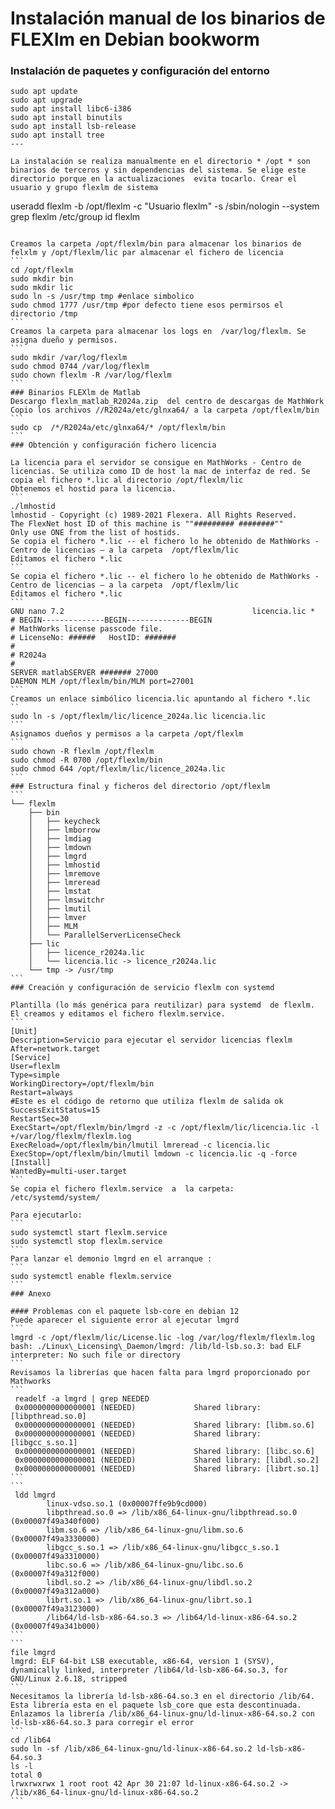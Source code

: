 # Instalación  manual de los binarios de FLEXlm en Debian bookworm

### Instalación de paquetes y configuración del entorno

```
sudo apt update
sudo apt upgrade
sudo apt install libc6-i386
sudo apt install binutils
sudo apt install lsb-release
sudo apt install tree
---

La instalación se realiza manualmente en el directorio * /opt * son binarios de terceros y sin dependencias del sistema. Se elige este directorio porque en la actualizaciones  evita tocarlo. Crear el usuario y grupo flexlm de sistema
```
useradd flexlm -b /opt/flexlm -c "Usuario flexlm" -s /sbin/nologin --system
grep flexlm /etc/group
id flexlm
````

Creamos la carpeta /opt/flexlm/bin para almacenar los binarios de felxlm y /opt/flexlm/lic par almacenar el fichero de licencia
```
cd /opt/flexlm
sudo mkdir bin
sudo mkdir lic
sudo ln -s /usr/tmp tmp #enlace simbolico
sudo chmod 1777 /usr/tmp #por defecto tiene esos permirsos el directorio /tmp
```
Creamos la carpeta para almacenar los logs en  /var/log/flexlm. Se asigna dueño y permisos.
```
sudo mkdir /var/log/flexlm
sudo chmod 0744 /var/log/flexlm
sudo chown flexlm -R /var/log/flexlm
```
### Binarios FLEXlm de Matlab
Descargo flexlm_matlab_R2024a.zip  del centro de descargas de MathWork
Copio los archivos //R2024a/etc/glnxa64/ a la carpeta /opt/flexlm/bin
```
sudo cp  /*/R2024a/etc/glnxa64/* /opt/flexlm/bin
```
### Obtención y configuración fichero licencia

La licencia para el servidor se consigue en MathWorks - Centro de licencias. Se utiliza como ID de host la mac de interfaz de red. Se copia el fichero *.lic al directorio /opt/flexlm/lic
Obtenemos el hostid para la licencia.
```
./lmhostid
lmhostid - Copyright (c) 1989-2021 Flexera. All Rights Reserved.
The FlexNet host ID of this machine is ""######### ########""
Only use ONE from the list of hostids.
Se copia el fichero *.lic -- el fichero lo he obtenido de MathWorks - Centro de licencias – a la carpeta  /opt/flexlm/lic
Editamos el fichero *.lic
```
Se copia el fichero *.lic -- el fichero lo he obtenido de MathWorks - Centro de licencias – a la carpeta  /opt/flexlm/lic
Editamos el fichero *.lic
```
GNU nano 7.2                                          licencia.lic *
# BEGIN--------------BEGIN--------------BEGIN
# MathWorks license passcode file.
# LicenseNo: ######   HostID: #######
#
# R2024a
#
SERVER matlabSERVER ####### 27000
DAEMON MLM /opt/flexlm/bin/MLM port=27001
```
Creamos un enlace simbólico licencia.lic apuntando al fichero *.lic 
``
sudo ln -s /opt/flexlm/lic/licence_2024a.lic licencia.lic
```
Asignamos dueños y permisos a la carpeta /opt/flexlm
```
sudo chown -R flexlm /opt/flexlm
sudo chmod -R 0700 /opt/flexlm/bin
sudo chmod 644 /opt/flexlm/lic/licence_2024a.lic
```
### Estructura final y ficheros del directorio /opt/flexlm
```
└── flexlm
    ├── bin
    │   ├── keycheck
    │   ├── lmborrow
    │   ├── lmdiag
    │   ├── lmdown
    │   ├── lmgrd
    │   ├── lmhostid
    │   ├── lmremove
    │   ├── lmreread
    │   ├── lmstat
    │   ├── lmswitchr
    │   ├── lmutil
    │   ├── lmver
    │   ├── MLM
    │   └── ParallelServerLicenseCheck
    ├── lic
    │   ├── licence_r2024a.lic
    │   └── licencia.lic -> licence_r2024a.lic
    └── tmp -> /usr/tmp
```
### Creación y configuración de servicio flexlm con systemd

Plantilla (lo más genérica para reutilizar) para systemd  de flexlm. El creamos y editamos el fichero flexlm.service. 
``` 
[Unit]
Description=Servicio para ejecutar el servidor licencias flexlm
After=network.target
[Service]
User=flexlm
Type=simple
WorkingDirectory=/opt/flexlm/bin
Restart=always
#Este es el código de retorno que utiliza flexlm de salida ok
SuccessExitStatus=15 
RestartSec=30
ExecStart=/opt/flexlm/bin/lmgrd -z -c /opt/flexlm/lic/licencia.lic -l +/var/log/flexlm/flexlm.log
ExecReload=/opt/flexlm/bin/lmutil lmreread -c licencia.lic
ExecStop=/opt/flexlm/bin/lmutil lmdown -c licencia.lic -q -force
[Install]
WantedBy=multi-user.target
```
Se copia el fichero flexlm.service  a  la carpeta: /etc/systemd/system/

Para ejecutarlo:
```
sudo systemctl start flexlm.service
sudo systemctl stop flexlm.service
```
Para lanzar el demonio lmgrd en el arranque :
```
sudo systemctl enable flexlm.service
```
### Anexo

#### Problemas con el paquete lsb-core en debian 12
Puede aparecer el siguiente error al ejecutar lmgrd
```
lmgrd -c /opt/flexlm/lic/License.lic -log /var/log/flexlm/flexlm.log bash: ./Linux\_Licensing\_Daemon/lmgrd: /lib/ld-lsb.so.3: bad ELF interpreter: No such file or directory
```
Revisamos la librerías que hacen falta para lmgrd proporcionado por Mathworks
```
 readelf -a lmgrd | grep NEEDED
 0x0000000000000001 (NEEDED)             Shared library: [libpthread.so.0]
 0x0000000000000001 (NEEDED)             Shared library: [libm.so.6]
 0x0000000000000001 (NEEDED)             Shared library: [libgcc_s.so.1]
 0x0000000000000001 (NEEDED)             Shared library: [libc.so.6]
 0x0000000000000001 (NEEDED)             Shared library: [libdl.so.2]
 0x0000000000000001 (NEEDED)             Shared library: [librt.so.1]
```
```
 ldd lmgrd
        linux-vdso.so.1 (0x00007ffe9b9cd000)
        libpthread.so.0 => /lib/x86_64-linux-gnu/libpthread.so.0 (0x00007f49a340f000)
        libm.so.6 => /lib/x86_64-linux-gnu/libm.so.6 (0x00007f49a3330000)
        libgcc_s.so.1 => /lib/x86_64-linux-gnu/libgcc_s.so.1 (0x00007f49a3310000)
        libc.so.6 => /lib/x86_64-linux-gnu/libc.so.6 (0x00007f49a312f000)
        libdl.so.2 => /lib/x86_64-linux-gnu/libdl.so.2 (0x00007f49a312a000)
        librt.so.1 => /lib/x86_64-linux-gnu/librt.so.1 (0x00007f49a3123000)
        /lib64/ld-lsb-x86-64.so.3 => /lib64/ld-linux-x86-64.so.2 (0x00007f49a341b000)
```
```
file lmgrd
lmgrd: ELF 64-bit LSB executable, x86-64, version 1 (SYSV), dynamically linked, interpreter /lib64/ld-lsb-x86-64.so.3, for GNU/Linux 2.6.18, stripped
```
Necesitamos la librería ld-lsb-x86-64.so.3 en el directorio /lib/64. Esta librería esta en el paquete lsb_core que esta descontinuada.
Enlazamos la librería /lib/x86_64-linux-gnu/ld-linux-x86-64.so.2 con ld-lsb-x86-64.so.3 para corregir el error
```
cd /lib64
sudo ln -sf /lib/x86_64-linux-gnu/ld-linux-x86-64.so.2 ld-lsb-x86-64.so.3
ls -l
total 0
lrwxrwxrwx 1 root root 42 Apr 30 21:07 ld-linux-x86-64.so.2 -> /lib/x86_64-linux-gnu/ld-linux-x86-64.so.2
```

